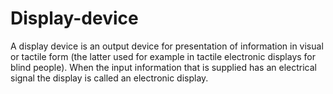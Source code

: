 # Display-device
A display device is an output device for presentation of information in visual or tactile form (the latter used for example in tactile electronic displays for blind people). When the input information that is supplied has an electrical signal the display is called an electronic display.
